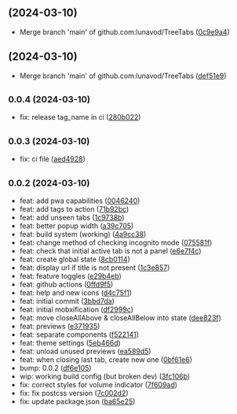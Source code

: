 ##  (2024-03-10)

* Merge branch 'main' of github.com:lunavod/TreeTabs ([0c9e9a4](https://github.com/lunavod/TreeTabs/commit/0c9e9a4))



##  (2024-03-10)

* Merge branch 'main' of github.com:lunavod/TreeTabs ([def51e9](https://github.com/lunavod/TreeTabs/commit/def51e9))



## <small>0.0.4 (2024-03-10)</small>

* fix: release tag_name in ci ([280b022](https://github.com/lunavod/TreeTabs/commit/280b022))



## <small>0.0.3 (2024-03-10)</small>

* fix: ci file ([aed4928](https://github.com/lunavod/TreeTabs/commit/aed4928))



## <small>0.0.2 (2024-03-10)</small>

* feat: add pwa capabilities ([0046240](https://github.com/lunavod/TreeTabs/commit/0046240))
* feat: add tags to action ([71b92bc](https://github.com/lunavod/TreeTabs/commit/71b92bc))
* feat: add unseen tabs ([1c9738b](https://github.com/lunavod/TreeTabs/commit/1c9738b))
* feat: better popup width ([a39c705](https://github.com/lunavod/TreeTabs/commit/a39c705))
* feat: build system (working) ([4a9cc38](https://github.com/lunavod/TreeTabs/commit/4a9cc38))
* feat: change method of checking incognito mode ([075581f](https://github.com/lunavod/TreeTabs/commit/075581f))
* feat: check that initial active tab is not a panel ([e6e7f4c](https://github.com/lunavod/TreeTabs/commit/e6e7f4c))
* feat: create global state ([8cb0114](https://github.com/lunavod/TreeTabs/commit/8cb0114))
* feat: display url if title is not present ([1c3e857](https://github.com/lunavod/TreeTabs/commit/1c3e857))
* feat: feature toggles ([e29b4eb](https://github.com/lunavod/TreeTabs/commit/e29b4eb))
* feat: github actions ([0ffd9f5](https://github.com/lunavod/TreeTabs/commit/0ffd9f5))
* feat: help and new icons ([d4c75f1](https://github.com/lunavod/TreeTabs/commit/d4c75f1))
* feat: initial commit ([3bbd7da](https://github.com/lunavod/TreeTabs/commit/3bbd7da))
* feat: initial mobxification ([df2999c](https://github.com/lunavod/TreeTabs/commit/df2999c))
* feat: move closeAllAbove & closeAllBelow into state ([dee823f](https://github.com/lunavod/TreeTabs/commit/dee823f))
* feat: previews ([e371935](https://github.com/lunavod/TreeTabs/commit/e371935))
* feat: separate components ([f522141](https://github.com/lunavod/TreeTabs/commit/f522141))
* feat: theme settings ([5eb466d](https://github.com/lunavod/TreeTabs/commit/5eb466d))
* feat: unload unused previews ([ea589d5](https://github.com/lunavod/TreeTabs/commit/ea589d5))
* feat: when closing last tab, create new one ([0bf61e6](https://github.com/lunavod/TreeTabs/commit/0bf61e6))
* bump: 0.0.2 ([df6e105](https://github.com/lunavod/TreeTabs/commit/df6e105))
* wip: working build config (but broken dev) ([3fc106b](https://github.com/lunavod/TreeTabs/commit/3fc106b))
* fix: correct styles for volume indicator ([7f609ad](https://github.com/lunavod/TreeTabs/commit/7f609ad))
* fix: fix postcss version ([7c002d2](https://github.com/lunavod/TreeTabs/commit/7c002d2))
* fix: update package.json ([ba65e25](https://github.com/lunavod/TreeTabs/commit/ba65e25))



